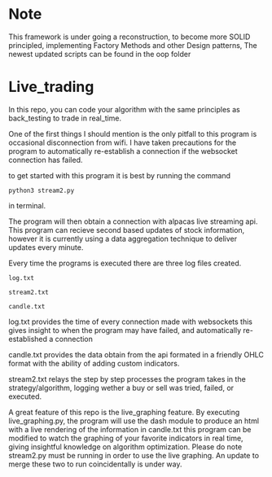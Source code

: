 # Note 

This framework is under going a reconstruction, to become more SOLID principled, implementing Factory Methods and other Design patterns, The newest updated scripts can be found in the oop folder


# Live_trading

In this repo, you can code your algorithm with the same principles as back_testing to trade in real_time.

One of the first things I should mention is the only pitfall to this program is occasional disconnection from wifi. 
I have taken precautions for the program to automatically re-establish a connection if the websocket connection has failed.

to get started with this program it is best by running the command

    python3 stream2.py
    
in terminal. 


The program will then obtain a connection with alpacas live streaming api. This program can recieve second based updates of stock information, however it is currently using a data aggregation technique to deliver updates every minute.

Every time the programs is executed there are three log files created. 

    log.txt
    
    stream2.txt
    
    candle.txt
    
log.txt provides the time of every connection made with websockets this gives insight to when the program may have failed, and automatically re-established a connection

candle.txt provides the data obtain from the api formated in a friendly OHLC format with the ability of adding custom indicators.

stream2.txt relays the step by step processes the program takes in the strategy/algorithm, logging wether a buy or sell was tried, failed, or executed. 


A great feature of this repo is the live_graphing feature.
By executing live_graphing.py, the program will use the dash module to produce an html with a live rendering of the information in candle.txt
this program can be modified to watch the graphing of your favorite indicators in real time, giving insightful knowledge on algorithm optimization. 
Please do note stream2.py must be running in order to use the live graphing. An update to merge these two to run coincidentally is under way.